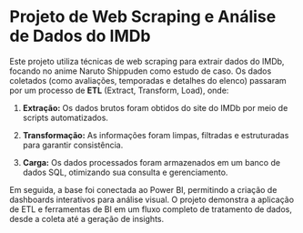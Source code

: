 # Projeto de Web Scraping e Análise de Dados do IMDb

Este projeto utiliza técnicas de web scraping para extrair dados do IMDb, focando no anime Naruto Shippuden como estudo de caso. Os dados coletados (como avaliações, temporadas e detalhes do elenco) passaram por um processo de **ETL** (Extract, Transform, Load), onde:

1. **Extração:** Os dados brutos foram obtidos do site do IMDb por meio de scripts automatizados.

2. **Transformação:** As informações foram limpas, filtradas e estruturadas para garantir consistência.

3. **Carga:** Os dados processados foram armazenados em um banco de dados SQL, otimizando sua consulta e gerenciamento.

Em seguida, a base foi conectada ao Power BI, permitindo a criação de dashboards interativos para análise visual. O projeto demonstra a aplicação de ETL e ferramentas de BI em um fluxo completo de tratamento de dados, desde a coleta até a geração de insights.

